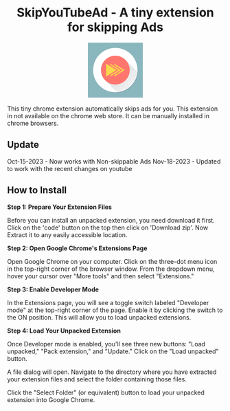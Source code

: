 <h1 align="center">SkipYouTubeAd - A tiny extension for skipping Ads</h1>

<p align="center"><img  src="images/icon128.png" alt="Image by rawpixel.com on Freepik"></p>
This tiny chrome extension automatically skips ads for you. This extension in not available on the chrome web store. It can be manually installed in chrome browsers.

## Update

Oct-15-2023 - Now works with Non-skippable Ads
Nov-18-2023 - Updated to work with the recent changes on youtube

## How to Install

**Step 1: Prepare Your Extension Files**

Before you can install an unpacked extension, you need download it first. Click on the 'code' button on the top then click on 'Download zip'. Now Extract it to any easily accessible location.

**Step 2: Open Google Chrome's Extensions Page**

Open Google Chrome on your computer.
Click on the three-dot menu icon in the top-right corner of the browser window.
From the dropdown menu, hover your cursor over "More tools" and then select "Extensions."

**Step 3: Enable Developer Mode**

In the Extensions page, you will see a toggle switch labeled "Developer mode" at the top-right corner of the page. Enable it by clicking the switch to the ON position. This will allow you to load unpacked extensions.

**Step 4: Load Your Unpacked Extension**

Once Developer mode is enabled, you'll see three new buttons: "Load unpacked," "Pack extension," and "Update." Click on the "Load unpacked" button.

A file dialog will open. Navigate to the directory where you have extracted your extension files and select the folder containing those files.

Click the "Select Folder" (or equivalent) button to load your unpacked extension into Google Chrome.
